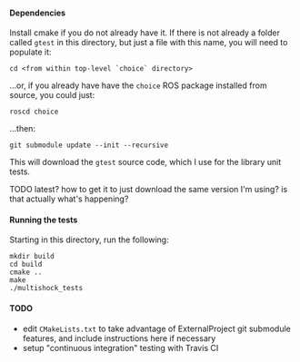 
#### Dependencies

Install cmake if you do not already have it. If there is not already a folder
called `gtest` in this directory, but just a file with this name, you will need
to populate it:

```
cd <from within top-level `choice` directory>
```
...or, if you already have have the `choice` ROS package installed from source,
you could just:

```
roscd choice
```
...then:

```
git submodule update --init --recursive
```
This will download the `gtest` source code, which I use for the library unit
tests.

TODO latest? how to get it to just download the same version I'm using? is that
actually what's happening?

#### Running the tests

Starting in this directory, run the following:
```
mkdir build
cd build
cmake ..
make
./multishock_tests
```

#### TODO 
- edit `CMakeLists.txt` to take advantage of ExternalProject git submodule 
  features, and include instructions here if necessary
- setup "continuous integration" testing with Travis CI

